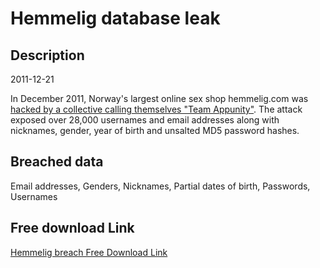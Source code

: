 # Hemmelig database leak

## Description

2011-12-21

In December 2011, Norway's largest online sex shop hemmelig.com was <a href="http://www.dazzlepod.com/hemmelig/?page=93" target="_blank" rel="noopener">hacked by a collective calling themselves &quot;Team Appunity&quot;</a>. The attack exposed over 28,000 usernames and email addresses along with nicknames, gender, year of birth and unsalted MD5 password hashes.

## Breached data

Email addresses, Genders, Nicknames, Partial dates of birth, Passwords, Usernames

## Free download Link

[Hemmelig breach Free Download Link](https://link-to.net/1229997/728.0346882651188/dynamic/?r=aHR0cHM6Ly93d3cubWVkaWFmaXJlLmNvbS92aWV3L1VrRVdPek1jcHg1YzlWZS9oZW1tZWxpZy5jb20vZmlsZQ==)